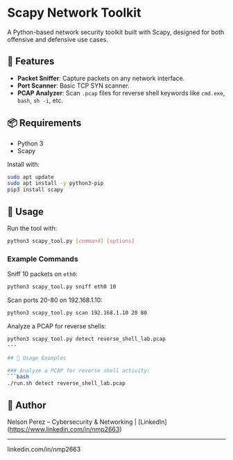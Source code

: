 # Scapy Network Toolkit

A Python-based network security toolkit built with Scapy, designed for both offensive and defensive use cases.

## 🔧 Features

- **Packet Sniffer**: Capture packets on any network interface.
- **Port Scanner**: Basic TCP SYN scanner.
- **PCAP Analyzer**: Scan `.pcap` files for reverse shell keywords like `cmd.exe`, `bash`, `sh -i`, etc.

## 📦 Requirements

- Python 3
- Scapy

Install with:

```bash
sudo apt update
sudo apt install -y python3-pip
pip3 install scapy
```

## 🚀 Usage

Run the tool with:

```bash
python3 scapy_tool.py [command] [options]
```

### Example Commands

Sniff 10 packets on `eth0`:
```bash
python3 scapy_tool.py sniff eth0 10
```

Scan ports 20-80 on 192.168.1.10:
```bash
python3 scapy_tool.py scan 192.168.1.10 20 80
```

Analyze a PCAP for reverse shells:
```bash
python3 scapy_tool.py detect reverse_shell_lab.pcap
---

## 📂 Usage Examples

### Analyze a PCAP for reverse shell activity:
```bash
./run.sh detect reverse_shell_lab.pcap
```

## 🧠 Author

Nelson Perez – Cybersecurity & Networking | [LinkedIn] (https://www.linkedin.com/in/nmp2663)

---
linkedin.com/in/nmp2663
